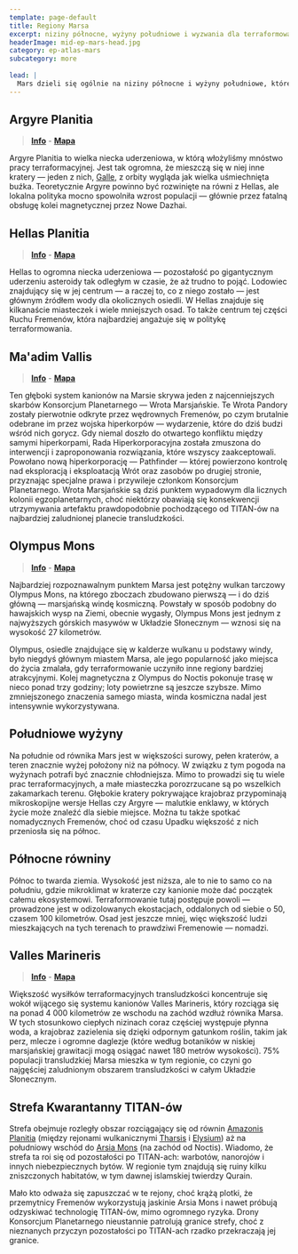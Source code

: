 ```yaml
---
template: page-default
title: Regiony Marsa
excerpt: niziny północne, wyżyny południowe i wyzwania dla terraformowania.
headerImage: mid-ep-mars-head.jpg
category: ep-atlas-mars
subcategory: more
      
lead: |
  Mars dzieli się ogólnie na niziny północne i wyżyny południowe, które w wielu miejscach oddzielone są widowiskowymi klifami sięgającymi nawet dwóch kilometrów wysokości. Planeta ma pory roku, podobnie jak Ziemia, a na obu biegunach znajdują się trwałe czapy lodowe, które przetrwały mimo sukcesów transludzkości w ocieplaniu klimatu. Oba obszary stanowią wyzwanie dla terraformowania. Północne równiny są otwarte i smagane wiatrem, natomiast surowe południowe wyżyny pozostają trudnym terenem, na którym życie z trudem się utrzymuje. Mimo to odporne ziemskie gatunki, takie jak kaktusy i sukulenty, potrafią rosnąć w najlepszych miejscach.
---
```

## Argyre Planitia
> **[Info](https://pl.wikipedia.org/wiki/Argyre_Planitia)** - **[Mapa](https://planetarynames.wr.usgs.gov/Feature/371)**

Argyre Planitia to wielka niecka uderzeniowa, w którą włożyliśmy mnóstwo pracy terraformacyjnej. Jest tak ogromna, że mieszczą się w niej inne kratery — jeden z nich, [Galle](https://planetarynames.wr.usgs.gov/Feature/2080), z orbity wygląda jak wielka uśmiechnięta buźka. Teoretycznie Argyre powinno być rozwinięte na równi z Hellas, ale lokalna polityka mocno spowolniła wzrost populacji — głównie przez fatalną obsługę kolei magnetycznej przez Nowe Dazhai.

## Hellas Planitia
> **[Info](https://pl.wikipedia.org/wiki/Hellas_Planitia)** - **[Mapa](https://planetarynames.wr.usgs.gov/Feature/2432)**

Hellas to ogromna niecka uderzeniowa — pozostałość po gigantycznym uderzeniu asteroidy tak odległym w czasie, że aż trudno to pojąć. Lodowiec znajdujący się w jej centrum — a raczej to, co z niego zostało — jest głównym źródłem wody dla okolicznych osiedli. W Hellas znajduje się kilkanaście miasteczek i wiele mniejszych osad. To także centrum tej części Ruchu Fremenów, która najbardziej angażuje się w politykę terraformowania.

## Ma'adim Vallis

> **[Info](https://pl.wikipedia.org/wiki/Ma%27adim_Vallis)** - **[Mapa](https://planetarynames.wr.usgs.gov/Feature/3772)**

Ten głęboki system kanionów na Marsie skrywa jeden z najcenniejszych skarbów Konsorcjum Planetarnego — Wrota Marsjańskie. Te Wrota Pandory zostały pierwotnie odkryte przez wędrownych Fremenów, po czym brutalnie odebrane im przez wojska hiperkorpów — wydarzenie, które do dziś budzi wśród nich gorycz. Gdy niemal doszło do otwartego konfliktu między samymi hiperkorpami, Rada Hiperkorporacyjna została zmuszona do interwencji i zaproponowania rozwiązania, które wszyscy zaakceptowali. Powołano nową hiperkorporację — Pathfinder — której powierzono kontrolę nad eksploracją i eksploatacją Wrót oraz zasobów po drugiej stronie, przyznając specjalne prawa i przywileje członkom Konsorcjum Planetarnego. Wrota Marsjańskie są dziś punktem wypadowym dla licznych kolonii egzoplanetarnych, choć niektórzy obawiają się konsekwencji utrzymywania artefaktu prawdopodobnie pochodzącego od TITAN-ów na najbardziej zaludnionej planecie transludzkości.

## Olympus Mons
> **[Info](https://pl.wikipedia.org/wiki/Olympus_Mons)** - **[Mapa](https://planetarynames.wr.usgs.gov/Feature/4453)**

Najbardziej rozpoznawalnym punktem Marsa jest potężny wulkan tarczowy Olympus Mons, na którego zboczach zbudowano pierwszą — i do dziś główną — marsjańską windę kosmiczną. Powstały w sposób podobny do hawajskich wysp na Ziemi, obecnie wygasły, Olympus Mons jest jednym z najwyższych górskich masywów w Układzie Słonecznym — wznosi się na wysokość 27 kilometrów.

Olympus, osiedle znajdujące się w kalderze wulkanu u podstawy windy, było niegdyś głównym miastem Marsa, ale jego popularność jako miejsca do życia zmalała, gdy terraformowanie uczyniło inne regiony bardziej atrakcyjnymi. Kolej magnetyczna z Olympus do Noctis pokonuje trasę w nieco ponad trzy godziny; loty powietrzne są jeszcze szybsze. Mimo zmniejszonego znaczenia samego miasta, winda kosmiczna nadal jest intensywnie wykorzystywana.

## Południowe wyżyny

Na południe od równika Mars jest w większości surowy, pełen kraterów, a teren znacznie wyżej położony niż na północy. W związku z tym pogoda na wyżynach potrafi być znacznie chłodniejsza. Mimo to prowadzi się tu wiele prac terraformacyjnych, a małe miasteczka porozrzucane są po wszelkich zakamarkach terenu. Głębokie kratery pokrywające krajobraz przypominają mikroskopijne wersje Hellas czy Argyre — malutkie enklawy, w których życie może znaleźć dla siebie miejsce. Można tu także spotkać nomadycznych Fremenów, choć od czasu Upadku większość z nich przeniosła się na północ.

## Północne równiny

Północ to twarda ziemia. Wysokość jest niższa, ale to nie to samo co na południu, gdzie mikroklimat w kraterze czy kanionie może dać początek całemu ekosystemowi. Terraformowanie tutaj postępuje powoli — prowadzone jest w odizolowanych ekostacjach, oddalonych od siebie o 50, czasem 100 kilometrów. Osad jest jeszcze mniej, więc większość ludzi mieszkających na tych terenach to prawdziwi Fremenowie — nomadzi.

## Valles Marineris
> **[Info](https://pl.wikipedia.org/wiki/Valles_Marineris)** - **[Mapa](https://planetarynames.wr.usgs.gov/Feature/6288)**

Większość wysiłków terraformacyjnych transludzkości koncentruje się wokół wijącego się systemu kanionów Valles Marineris, który rozciąga się na ponad 4 000 kilometrów ze wschodu na zachód wzdłuż równika Marsa. W tych stosunkowo ciepłych nizinach coraz częściej występuje płynna woda, a krajobraz zazielenia się dzięki odpornym gatunkom roślin, takim jak perz, mlecze i ogromne daglezje (które według botaników w niskiej marsjańskiej grawitacji mogą osiągać nawet 180 metrów wysokości). 75% populacji transludzkiej Marsa mieszka w tym regionie, co czyni go najgęściej zaludnionym obszarem transludzkości w całym Układzie Słonecznym.

## Strefa Kwarantanny TITAN-ów

Strefa obejmuje rozległy obszar rozciągający się od równin [Amazonis Planitia](https://en.wikipedia.org/wiki/Amazonis_Planitia) (między rejonami wulkanicznymi [Tharsis](https://pl.wikipedia.org/wiki/Tharsis) i [Elysium](https://pl.wikipedia.org/wiki/Elysium_(region_na_Marsie))) aż na południowy wschód do [Arsia Mons](https://pl.wikipedia.org/wiki/Arsia_Mons) (na zachód od Noctis). Wiadomo, że strefa ta roi się od pozostałości po TITAN-ach: warbotów, nanorojów i innych niebezpiecznych bytów. W regionie tym znajdują się ruiny kilku zniszczonych habitatów, w tym dawnej islamskiej twierdzy Qurain.

Mało kto odważa się zapuszczać w te rejony, choć krążą plotki, że przemytnicy Fremenów wykorzystują jaskinie Arsia Mons i nawet próbują odzyskiwać technologię TITAN-ów, mimo ogromnego ryzyka. Drony Konsorcjum Planetarnego nieustannie patrolują granice strefy, choć z nieznanych przyczyn pozostałości po TITAN-ach rzadko przekraczają jej granice.

